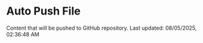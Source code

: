 # Auto Push File

Content that will be pushed to GitHub repository.
Last updated: 08/05/2025, 02:36:48 AM